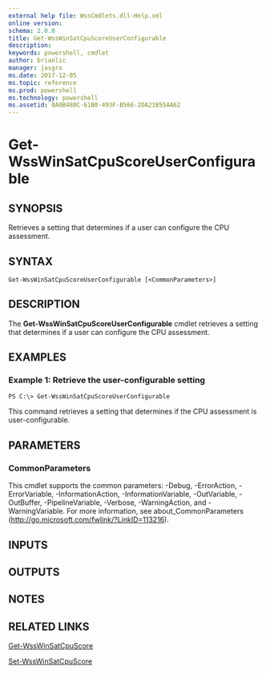 ```yaml
---
external help file: WssCmdlets.dll-Help.xml
online version: 
schema: 2.0.0
title: Get-WssWinSatCpuScoreUserConfigurable
description: 
keywords: powershell, cmdlet
author: brianlic
manager: jasgro
ms.date: 2017-12-05
ms.topic: reference
ms.prod: powershell
ms.technology: powershell
ms.assetid: 8A0B480C-61B0-493F-B566-2DA21B55AA62
---
```


# Get-WssWinSatCpuScoreUserConfigurable

## SYNOPSIS
Retrieves a setting that determines if a user can configure the CPU assessment.

## SYNTAX

```
Get-WssWinSatCpuScoreUserConfigurable [<CommonParameters>]
```

## DESCRIPTION
The **Get-WssWinSatCpuScoreUserConfigurable** cmdlet retrieves a setting that determines if a user can configure the CPU assessment.

## EXAMPLES

### Example 1: Retrieve the user-configurable setting
```
PS C:\> Get-WssWinSatCpuScoreUserConfigurable
```

This command retrieves a setting that determines if the CPU assessment is user-configurable.

## PARAMETERS

### CommonParameters
This cmdlet supports the common parameters: -Debug, -ErrorAction, -ErrorVariable, -InformationAction, -InformationVariable, -OutVariable, -OutBuffer, -PipelineVariable, -Verbose, -WarningAction, and -WarningVariable. For more information, see about_CommonParameters (http://go.microsoft.com/fwlink/?LinkID=113216).

## INPUTS

## OUTPUTS

## NOTES

## RELATED LINKS

[Get-WssWinSatCpuScore](./Get-WssWinSatCpuScore.md)

[Set-WssWinSatCpuScore](./Set-WssWinSatCpuScore.md)

